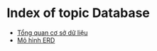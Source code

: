 # Index of topic Database

- [Tổng quan cơ sở dữ liệu](db-tongquan.md)
- [Mô hình ERD](db-mo-hinh-erd.md)